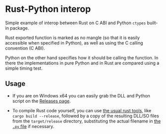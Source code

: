 # Rust-Python interop

Simple example of interop between Rust on C ABI and Python `ctypes` built-in package.

Rust exported function is marked as no mangle (so that it is easily accessible when specified in
Python), as well as using the C calling convention (C ABI).

Python on the other hand specifies how it should be calling the function. In there the
implementations in pure Python and in Rust are compared using a simple timing test.

## Usage

- If you are on Windows x64 you can easily grab the DLL and Python script on the
  [Releases page](https://github.com/kirillsemyonkin/rust-python-interop/releases).

- To compile Rust code yourself, you can use [the usual rust tools](https://www.rust-lang.org/tools/install),
  like `cargo build --release`, followed by a copy of the resulting DLL/SO files from the
  `target/release` directory, substituting the actual filename in [the `.py` file](python.py) if
  necessary.
